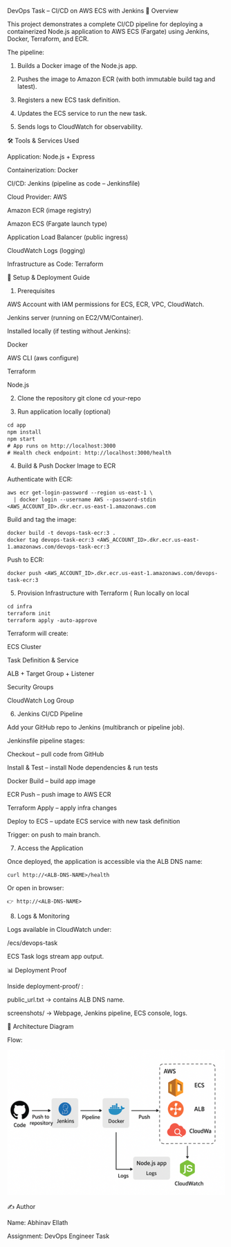 DevOps Task – CI/CD on AWS ECS with Jenkins
📌 Overview

This project demonstrates a complete CI/CD pipeline for deploying a containerized Node.js application to AWS ECS (Fargate) using Jenkins, Docker, Terraform, and ECR.

The pipeline:

1. Builds a Docker image of the Node.js app.

2. Pushes the image to Amazon ECR (with both immutable build tag and latest).

3. Registers a new ECS task definition.

4. Updates the ECS service to run the new task.

5. Sends logs to CloudWatch for observability.


🛠️ Tools & Services Used

Application: Node.js + Express

Containerization: Docker

CI/CD: Jenkins (pipeline as code – Jenkinsfile)

Cloud Provider: AWS

Amazon ECR (image registry)

Amazon ECS (Fargate launch type)

Application Load Balancer (public ingress)

CloudWatch Logs (logging)

Infrastructure as Code: Terraform

🚀 Setup & Deployment Guide
1. Prerequisites

AWS Account with IAM permissions for ECS, ECR, VPC, CloudWatch.

Jenkins server (running on EC2/VM/Container).

Installed locally (if testing without Jenkins):

Docker

AWS CLI (aws configure)

Terraform

Node.js

2. Clone the repository
git clone <your-repo-url>
cd your-repo

3. Run application locally (optional)
```
cd app
npm install
npm start
# App runs on http://localhost:3000
# Health check endpoint: http://localhost:3000/health
```

4. Build & Push Docker Image to ECR

Authenticate with ECR:
```
aws ecr get-login-password --region us-east-1 \
  | docker login --username AWS --password-stdin <AWS_ACCOUNT_ID>.dkr.ecr.us-east-1.amazonaws.com
```

Build and tag the image:
```
docker build -t devops-task-ecr:3 .
docker tag devops-task-ecr:3 <AWS_ACCOUNT_ID>.dkr.ecr.us-east-1.amazonaws.com/devops-task-ecr:3
```

Push to ECR:
```
docker push <AWS_ACCOUNT_ID>.dkr.ecr.us-east-1.amazonaws.com/devops-task-ecr:3
```

5. Provision Infrastructure with Terraform ( Run locally on local 
```
cd infra
terraform init
terraform apply -auto-approve
```

Terraform will create:

ECS Cluster

Task Definition & Service

ALB + Target Group + Listener

Security Groups

CloudWatch Log Group

6. Jenkins CI/CD Pipeline

Add your GitHub repo to Jenkins (multibranch or pipeline job).

Jenkinsfile pipeline stages:

Checkout – pull code from GitHub

Install & Test – install Node dependencies & run tests

Docker Build – build app image

ECR Push – push image to AWS ECR

Terraform Apply – apply infra changes

Deploy to ECS – update ECS service with new task definition

Trigger: on push to main branch.

7. Access the Application

Once deployed, the application is accessible via the ALB DNS name:
```
curl http://<ALB-DNS-NAME>/health
```

Or open in browser:
```
👉 http://<ALB-DNS-NAME>
```
8. Logs & Monitoring

Logs available in CloudWatch under:

/ecs/devops-task


ECS Task logs stream app output.

📊 Deployment Proof

Inside deployment-proof/
:

public_url.txt → contains ALB DNS name.

screenshots/ → Webpage, Jenkins pipeline, ECS console, logs.



📐 Architecture Diagram

Flow:

<img src="https://github.com/abhinavellath/devops-task/blob/main/assets/architecture.png" alt="Banner" />

✍️ Author

Name: Abhinav Ellath

Assignment: DevOps Engineer Task
